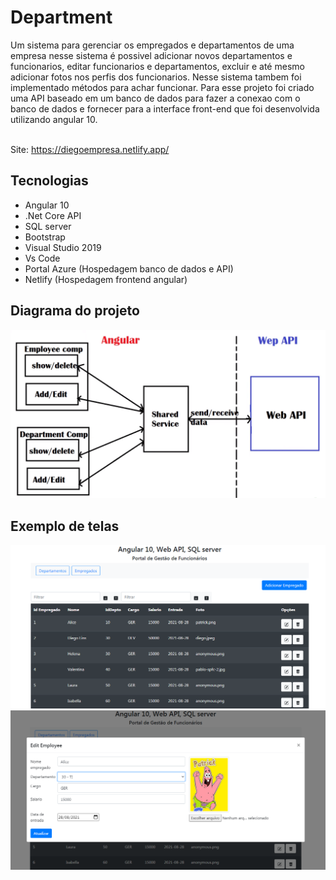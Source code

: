 # Department
Um sistema para gerenciar os empregados e departamentos de uma empresa nesse sistema é possivel adicionar novos departamentos e funcionarios, editar funcionarios e departamentos, excluir e até mesmo adicionar fotos nos perfis dos funcionarios. Nesse sistema tambem foi implementado métodos para achar funcionar. Para esse projeto foi criado uma API baseado em um banco de dados para fazer a conexao com o banco de dados e fornecer para a interface front-end que foi desenvolvida utilizando angular 10.

<br> Site: https://diegoempresa.netlify.app/

## Tecnologias
- Angular 10
- .Net Core API
- SQL server
- Bootstrap
- Visual Studio 2019
- Vs Code
- Portal Azure (Hospedagem banco de dados e API)
- Netlify (Hospedagem frontend angular)

## Diagrama do projeto
![](https://github.com/DiegoLins10/Department/blob/master/bd/Projeto.png)

## Exemplo de telas
![](https://github.com/DiegoLins10/Department/blob/master/crud.png)
![](https://github.com/DiegoLins10/Department/blob/master/tela.png)
